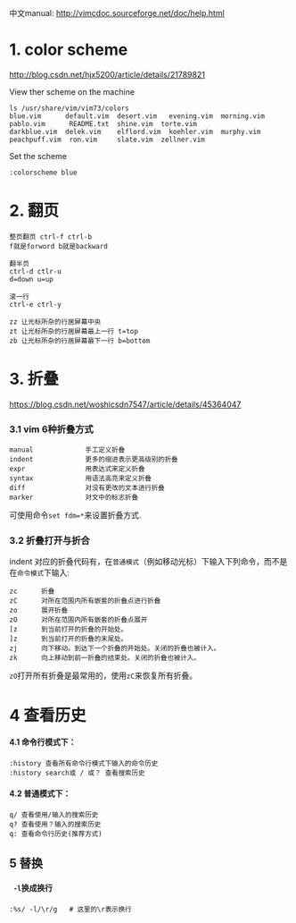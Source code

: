 中文manual: http://vimcdoc.sourceforge.net/doc/help.html



# 1. color scheme

http://blog.csdn.net/hjx5200/article/details/21789821

View ther scheme on the machine
```shell
ls /usr/share/vim/vim73/colors
blue.vim      default.vim  desert.vim   evening.vim  morning.vim  pablo.vim      README.txt  shine.vim  torte.vim
darkblue.vim  delek.vim    elflord.vim  koehler.vim  murphy.vim   peachpuff.vim  ron.vim     slate.vim  zellner.vim
```

Set the scheme
```shell
:colorscheme blue
```

# 2. 翻页

```
整页翻页 ctrl-f ctrl-b
f就是forword b就是backward

翻半页
ctrl-d ctlr-u
d=down u=up

滚一行
ctrl-e ctrl-y

zz 让光标所杂的行居屏幕中央
zt 让光标所杂的行居屏幕最上一行 t=top
zb 让光标所杂的行居屏幕最下一行 b=bottom
```



# 3. 折叠

https://blog.csdn.net/woshicsdn7547/article/details/45364047

### 3.1 vim 6种折叠方式

```shell
manual             手工定义折叠
indent             更多的缩进表示更高级别的折叠
expr               用表达式来定义折叠
syntax             用语法高亮来定义折叠
diff               对没有更改的文本进行折叠
marker             对文中的标志折叠
```

可使用命令`set fdm=*`来设置折叠方式.

### 3.2 折叠打开与折合

indent 对应的折叠代码有，在`普通模式`（例如移动光标）下输入下列命令，而不是在`命令模式`下输入:

```shell
zc      折叠
zC      对所在范围内所有嵌套的折叠点进行折叠
zo      展开折叠
zO      对所在范围内所有嵌套的折叠点展开
[z      到当前打开的折叠的开始处。
]z      到当前打开的折叠的末尾处。
zj      向下移动。到达下一个折叠的开始处。关闭的折叠也被计入。
zk      向上移动到前一折叠的结束处。关闭的折叠也被计入。
```

`zO`打开所有折叠是最常用的，使用`zC`来恢复所有折叠。





# 4 查看历史

#### 4.1 命令行模式下：

```shell
:history 查看所有命令行模式下输入的命令历史
:history search或 / 或？ 查看搜索历史
```



#### 4.2 普通模式下：

```
q/ 查看使用/输入的搜索历史
q? 查看使用？输入的搜索历史
q: 查看命令行历史(推荐方式)
```



## 5 替换

#### ` -l`换成换行

```shell
:%s/ -l/\r/g   # 这里的\r表示换行
```




